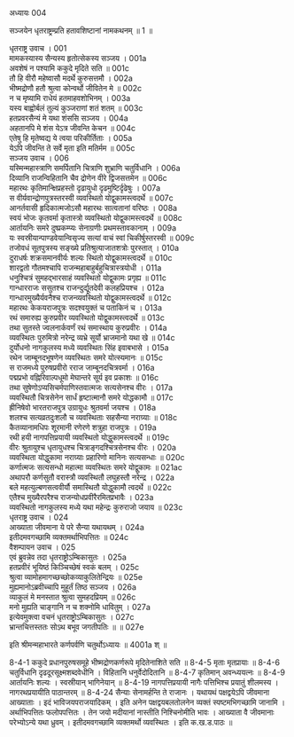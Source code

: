 अध्यायः 004

सञ्जयेन धृतराष्ट्रम्प्रति हतावशिष्टानां नामकथनम् ॥ 1 ॥

धृतराष्ट्र उवाच । 	001    
मामकस्यास्य सैन्यस्य हृतोत्सेकस्य सञ्जय ।	001a  
अवशेषं न पश्यामि ककुदे मृदिते सति ॥	001c  
तौ हि वीरौ महेष्वासौ मदर्थे कुरुसत्तमौ ।	002a  
भीष्मद्रोणौ हतौ श्रुत्वा कोन्वर्थो जीवितेन मे ॥	002c  
न च मृष्यामि राधेयं हतमाहवशोभिनम् ।	003a  
यस्य बाह्वोर्बलं तुल्यं कुञ्जराणां शतं शतम् ॥	003c  
हतप्रवरसैन्यं मे यथा शंससि सञ्जय ।	004a  
अहतानपि मे शंस येऽत्र जीवन्ति केचन ॥	004c  
एतेषु हि मृतेष्वद्य ये त्वया परिकीर्तिताः ।	005a  
येऽपि जीवन्ति ते सर्वे मृता इति मतिर्मम ॥	005c  
 सञ्जय उवाच ।	006   
यस्मिन्महास्त्राणि समर्पितानि चित्राणि शुभ्राणि चतुर्विधानि ।	006a  
दिव्यानि राजन्विहितानि चैव द्रोणेन वीरे द्विजसत्तमेन ॥	006c  
महारथः कृतिमान्क्षिप्रहस्तो दृढायुधो दृढमुष्टिर्दृढेषुः ।	007a  
स वीर्यवान्द्रोणपुत्रस्तरस्वी व्यवस्थितो योद्वुकामस्त्वदर्थे ॥	007c  
आनर्तवासी हृदिकात्मजोऽसौ महारथः सात्वतानां वरिष्ठः ।	008a  
स्वयं भोजः कृतवर्मा कृतास्त्रो व्यवस्थितो योद्वुकामस्त्वदर्थे ॥	008c  
आर्तायनिः समरे दुष्प्रकम्प्यः सेनाग्रणीः प्रथमस्तावकानाम् ।	009a  
यः स्वस्रीयान्पाण्डवेयान्विसृज्य सत्यां वाचं स्वां चिकीर्षुस्तरस्वी ॥	009c  
तजोवधं सूतपुत्रस्य सङ्ख्ये प्रतिश्रुत्याजातशत्रोः पुरस्तात् ।	010a  
दुराधर्षः शक्रसमानवीर्यः शल्यः स्थितो योद्वुकामस्त्वदर्थे ॥	010c  
शारद्वतो गौतमश्चापि राजन्महाबाहुर्बहुचित्रास्त्रयोधी ।	011a  
धनुश्चित्रं सुमहद्भारसाहं व्यवस्थितो योद्वुकामः प्रगृह्य ॥	011c  
गान्धारराजः ससुतश्च राजन्दुर्द्यूतदेवी कलहप्रियश्च ।	012a  
गान्धारमुख्यैर्यवनैश्च राजन्व्यवस्थितो योद्वुकामस्त्वदर्थे ॥	012c  
महारथः केकयराजपुत्रः सदश्वयुक्तं च पताकिनं च ।	013a  
रथं समारुह्य कुरुप्रवीर व्यवस्थितो योद्वुकामस्त्वदर्थे ॥	013c  
तथा सुतस्ते ज्वलनार्कवर्णं रथं समास्थाय कुरुप्रवीरः ।	014a  
व्यवस्थितः पुरुमित्रो नरेन्द्र व्यभ्रे सूर्यो भ्राजमानो यथा खे ॥	014c  
दुर्योधनो नागकुलस्य मध्ये व्यवस्थितः सिंह इवाबभासे ।	015a  
रथेन जाम्बूनदभूषणेन व्यवस्थितः समरे योत्स्यमानः ॥	015c  
स राजमध्ये पुरुषप्रवीरो रराज जाम्बूनदचित्रवर्मा ।	016a  
पद्मप्रभो वह्निरिवाल्पधूमो मेघान्तरे सूर्य इव प्रकाशः ॥	016c  
तथा सुषेणोऽप्यसिचर्मपाणिस्तवात्मजः सत्यसेनश्च वीरः ।	017a  
व्यवस्थितौ चित्रसेनेन सार्धं हृष्टात्मानौ समरे योद्धकामौ ॥	017c  
ह्रीनिषेवो भारतराजपुत्र उग्रायुधः श्रुतवर्मा जयश्च ।	018a  
शलश्च सत्यव्रतदुःशलौ च व्यवस्थिताः सहसैन्या नराग्र्याः ॥	018c  
कैतव्यानामधिपः शूरमानी रणेरणे शत्रुहा राजपुत्रः ।	019a  
रथी हयी नागपत्तिप्रयायी व्यवस्थितो योद्धुकामस्त्वदर्थे ॥	019c  
वीरः श्रुतायुश्च धृतायुधश्च चित्राङ्गदश्चित्रसेनश्च वीरः ।	020a  
व्यवस्थिता योद्धुकामा नराग्र्याः प्रहारिणो मानिनः सत्यसन्धाः ॥	020c  
कर्णात्मजः सत्यसन्धो महात्मा व्यवस्थितः समरे योद्वुकामः ॥	021ac  
अथापरौ कर्णसुतौ वरास्त्रौ व्यवस्थितौ लघुहस्तौ नरेन्द्र ।	022a  
बले महत्युल्बणसत्ववीर्यौ समास्थितौ योद्धुकामौ त्वदर्थे ॥	022c  
एतैश्च मुख्यैरपरैश्च राजन्योधप्रवीरैरमितप्रभावैः ।	023a  
व्यवस्थितो नागकुलस्य मध्ये यथा महेन्द्रः कुरुराजो जयाय ॥	023c  
 धृतराष्ट्र उवाच ।	024   
आख्याता जीवमाना ये परे सैन्या यथायथम् ।	024a  
इतीदमवगच्छामि व्यक्तमर्थाभिपत्तितः ॥	024c  
 वैशम्पायन उवाच ।	025   
एवं ब्रुवन्नेव तदा धृतराष्ट्रोऽम्बिकासुतः ।	025a  
हतप्रवीरं भूयिष्ठं किञ्चिच्छेषं स्वकं बलम् ।	025c  
श्रुत्वा व्यामोहमागच्छच्छोकव्याकुलितेन्द्रियः ॥	025e   
मुह्यमानोऽब्रवीच्चापि मुहूर्तं तिष्ठ सञ्जय ।	026a  
व्याकुलं मे मनस्तात श्रुत्वा सुमहदप्रियम् ॥	026c  
मनो मुह्यति चाङ्गानि न च शक्नोमि धावितुम् ।	027a  
इत्येवमुक्त्वा वचनं धृतराष्ट्रोऽम्बिकासुतः ।	027c  
भ्रान्तचित्तस्ततः सोऽथ बभूव जगतीपतिः ॥ ॥	027e   

इति श्रीमन्महाभारते कर्णपर्वणि चतुर्थोऽध्यायः ॥ 4001a श् ॥

8-4-1 ककुदे प्रधानपुरुषसमूहे भीष्मद्रोणकर्णरूपे मृदितेनाशिते सति ॥ 8-4-5 मृताः मृतप्रायाः ॥ 8-4-6 चतुर्विधानि दृढदूरसूक्ष्मशब्दवेधीनि । विहितानि धनुर्वेदोदितानि ॥ 8-4-7 कृतिमान् अवन्ध्ययत्नः ॥ 8-4-9 आर्तायनिः शल्यः । स्वस्रीयान् भागिनेयान् ॥ 8-4-19 नागपत्तिप्रयायी नागैः पत्तिभिश्च प्रयातुं शीलमस्य । नागरथप्रयायीति पाठान्तरम् ॥ 8-4-24 सैन्याः सेनामर्हन्ति ते राजानः । यथायथं पक्षद्वयेऽपि जीवमाना आख्याताः । इदं भाविजयपराजयादिकम् । इति अनेन पक्षद्वयबलतोलनेन व्यक्तं स्पष्टमभिगच्छामि जानामि । अर्थाभिपत्तितः फलोपपत्तितः । तेन जयो मदीयानां नास्तीति निश्चिनोमीति भावः । आख्याता वै जीवमानाः परेभ्योऽन्ये यथा ध्रुवम् । इतीदमवगच्छामि व्यक्तमर्थो व्यवस्थितः । इति क.ख.ड.पाठः ॥

